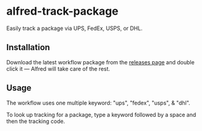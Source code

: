 alfred-track-package
====================

Easily track a package via UPS, FedEx, USPS, or DHL.

Installation
------------

Download the latest workflow package from the [releases page](https://github.com/Adam81/alfred-track-package/releases) and double click it — Alfred will take care of the rest.

Usage
-----

The workflow uses one multiple keyword: "ups", "fedex", "usps", & "dhl".

To look up tracking for a package, type a keyword followed by a space and then the tracking code.